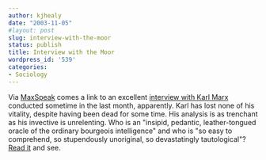 ```yaml
---
author: kjhealy
date: "2003-11-05"
#layout: post
slug: interview-with-the-moor
status: publish
title: Interview with the Moor
wordpress_id: '539'
categories:
- Sociology
---
```


Via [MaxSpeak](http://maxspeak.org/gm/archives/00001546.html) comes a link to an excellent [interview with Karl Marx](http://www.prospect-magazine.co.uk/ArticleView.asp?accessible=yes&P_Article=12295) conducted sometime in the last month, apparently. Karl has lost none of his vitality, despite having been dead for some time. His analysis is as trenchant as his invective is unrelenting. Who is an "insipid, pedantic, leather-tongued oracle of the ordinary bourgeois intelligence" and who is "so easy to comprehend, so stupendously unoriginal, so devastatingly tautological"? [Read it](http://www.prospect-magazine.co.uk/ArticleView.asp?accessible=yes&P_Article=12295) and see.

